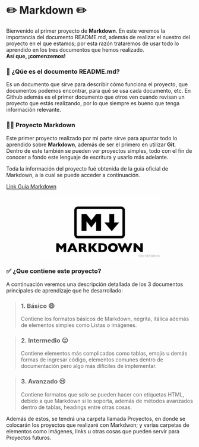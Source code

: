 # ✏️ Markdown ✏️

Bienvenido al primer proyecto de **Markdown**. En este veremos la importancia del documento README.md, además de realizar el nuestro del proyecto en el que estamos; por esta razón trataremos de usar todo lo aprendido en los tres documentos que hemos realizado.  
**Así que, ¡comenzemos!**

### :thinking: ¿Qúe es el documento README.md?

Es un documento que sirve para describir cómo funciona el proyecto, que documentos podemos encontrar, para qué se usa cada documento, etc. En Github además es el primer documento que otros ven cuando revisan un proyecto que estás realizando, por lo que siempre es bueno que tenga información relevante.

### :teacher: Proyecto Markdown

Este primer proyecto realizado por mi parte sirve para apuntar todo lo aprendido sobre **Markdown**, además de ser el primero en utilizar **Git**. Dentro de este también se pueden ver proyectos simples, todo con el fin de conocer a fondo este lenguaje de escritura y usarlo más adelante.

Toda la información del proyecto fué obtenida de la guía oficial de Markdown, a la cual se puede acceder a continuación.

[Link Guia Markdown](https://www.markdownguide.org/)

<center><img src="Images/Proyect_Readme/Logo_Markdown.jpeg" width="330" height="170"></center>

### :white_check_mark: ¿Que contiene este proyecto?

A continuación veremos una descripción detallada de los 3 documentos principales de aprendizaje que he desarrollado:

> ### 1. Básico :smile:
> Contiene los formatos básicos de Markdown, negrita, itálica además de elementos simples como Listas o imágenes.

>### 2. Intermedio :neutral_face:
> Contiene elementos más complicados como tablas, emojis u demás formas de ingresar código, elementos comunes dentro de documentación pero algo más difíciles de implementar.

>### 3. Avanzado :cry:
> Contiene formatos que solo se pueden hacer con etiquetas HTML, debido a que Markdown si lo soporta, además de métodos avanzados dentro de tablas, headings entre otras cosas.

Además de estos, se tendrá una carpeta llamada Proyectos, en donde se colocarán los proyectos que realizaré con Markdwon; y varias carpetas de elementos como imágenes, links u otras cosas que pueden servir para Proyectos futuros.